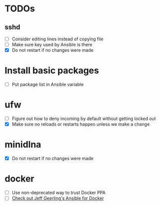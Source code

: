 # TODOs

## sshd

- [ ] Consider editing lines instead of copying file
- [ ] Make sure key used by Ansible is there
- [x] Do not restart if no changes were made

# Install basic packages

- [ ] Put package list in Ansible variable

# ufw

- [ ] Figure out how to deny incoming by default without getting locked out
- [x] Make sure no reloads or restarts happen unless we make a change

# minidlna

- [x] Do not restart if no changes were made

# docker

- [ ] Use non-deprecated way to trust Docker PPA
- [ ] [Check out Jeff Geerling's Ansible for Docker](https://github.com/geerlingguy/ansible-role-docker)
